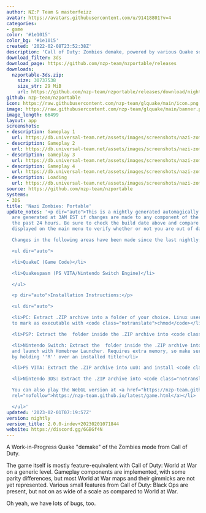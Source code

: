 ```yaml
---
author: NZ:P Team & masterfeizz
avatar: https://avatars.githubusercontent.com/u/91418801?v=4
categories:
- game
color: '#1e1015'
color_bg: '#1e1015'
created: '2022-02-08T23:52:38Z'
description: 'Call of Duty: Zombies demake, powered by various Quake sourceports.'
download_filter: 3ds
download_page: https://github.com/nzp-team/nzportable/releases
downloads:
  nzportable-3ds.zip:
    size: 30737538
    size_str: 29 MiB
    url: https://github.com/nzp-team/nzportable/releases/download/nightly/nzportable-3ds.zip
github: nzp-team/nzportable
icon: https://raw.githubusercontent.com/nzp-team/glquake/main/icon.png
image: https://raw.githubusercontent.com/nzp-team/glquake/main/banner.png
image_length: 66499
layout: app
screenshots:
- description: Gameplay 1
  url: https://db.universal-team.net/assets/images/screenshots/nazi-zombies-portable/gameplay-1.png
- description: Gameplay 2
  url: https://db.universal-team.net/assets/images/screenshots/nazi-zombies-portable/gameplay-2.png
- description: Gameplay 3
  url: https://db.universal-team.net/assets/images/screenshots/nazi-zombies-portable/gameplay-3.png
- description: Gameplay 4
  url: https://db.universal-team.net/assets/images/screenshots/nazi-zombies-portable/gameplay-4.png
- description: Loading
  url: https://db.universal-team.net/assets/images/screenshots/nazi-zombies-portable/loading.png
source: https://github.com/nzp-team/nzportable
systems:
- 3DS
title: 'Nazi Zombies: Portable'
update_notes: '<p dir="auto">This is a nightly generated automagically. Nightlies
  are generated at 3AM EST if changes are made to any component of the project in
  the past 24 hours. Be sure to check the build date above and compare it to the version
  displayed on the main menu to verify whether or not you are out of date.<br>

  Changes in the following areas have been made since the last nightly:</p>

  <ul dir="auto">

  <li>QuakeC (Game Code)</li>

  <li>Quakespasm (PS VITA/Nintendo Switch Engine)</li>

  </ul>

  <p dir="auto">Installation Instructions:</p>

  <ul dir="auto">

  <li>PC: Extract .ZIP archive into a folder of your choice. Linux users may need
  to mark as executable with <code class="notranslate">chmod</code></li>

  <li>PSP: Extract the  folder inside the .ZIP archive into <code class="notranslate">PSP/GAME/</code>.</li>

  <li>Nintendo Switch: Extract the  folder inside the .ZIP archive into <code class="notranslate">/switch/</code>
  and launch with Homebrew Launcher. Requires extra memory, so make sure to open HBLauncher
  by holding ''R'' over an installed title!</li>

  <li>PS VITA: Extract the .ZIP archive into ux0: and install <code class="notranslate">nzp.vpk</code>.</li>

  <li>Nintendo 3DS: Extract the .ZIP archive into <code class="notranslate">/3ds/</code><br>

  You can also play the WebGL version at <a href="https://nzp-team.github.io/latest/game.html"
  rel="nofollow">https://nzp-team.github.io/latest/game.html</a></li>

  </ul>'
updated: '2023-02-01T07:19:57Z'
version: nightly
version_title: 2.0.0-indev+20230201071844
website: https://discord.gg/6GBGf4N
---
```

A Work-in-Progress Quake "demake" of the Zombies mode from Call of Duty.

The game itself is mostly feature-equivalent with Call of Duty: World at War on a generic level. Gameplay components are implemented, with some parity differences, but most World at War maps and their gimmicks are not yet represented. Various small features from Call of Duty: Black Ops are present, but not on as wide of a scale as compared to World at War.

Oh yeah, we have lots of bugs, too.